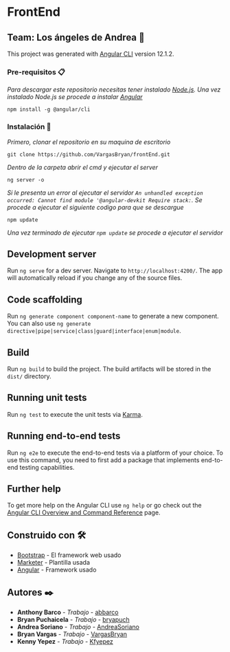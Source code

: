 # FrontEnd

## Team: Los ángeles de Andrea 🚀

This project was generated with [Angular CLI](https://github.com/angular/angular-cli) version 12.1.2.

### Pre-requisitos 📋

_Para descargar este repositorio necesitas tener instalado [Node.js](https://nodejs.org/es/). Una vez instalado Node.js se procede a instalar [Angular](https://angular.io/)_

```
npm install -g @angular/cli
```
### Instalación 🔧

_Primero, clonar el repositorio en su maquina de escritorio_

```
git clone https://github.com/VargasBryan/frontEnd.git
```

_Dentro de la carpeta abrir el cmd y ejecutar el server_

```
ng server -o
```

_Si le presenta un error al ejecutar el servidor `An unhandled exception occurred: Cannot find module '@angular-devkit Require stack:`. Se procede a ejecutar el siguiente codigo para que se descargue_

```
npm update
```

_Una vez terminado de ejecutar `npm update` se procede a ejecutar el servidor_

## Development server

Run `ng serve` for a dev server. Navigate to `http://localhost:4200/`. The app will automatically reload if you change any of the source files.

## Code scaffolding

Run `ng generate component component-name` to generate a new component. You can also use `ng generate directive|pipe|service|class|guard|interface|enum|module`.

## Build

Run `ng build` to build the project. The build artifacts will be stored in the `dist/` directory.

## Running unit tests

Run `ng test` to execute the unit tests via [Karma](https://karma-runner.github.io).

## Running end-to-end tests

Run `ng e2e` to execute the end-to-end tests via a platform of your choice. To use this command, you need to first add a package that implements end-to-end testing capabilities.

## Further help

To get more help on the Angular CLI use `ng help` or go check out the [Angular CLI Overview and Command Reference](https://angular.io/cli) page.

## Construido con 🛠️

* [Bootstrap](https://getbootstrap.com/) - El framework web usado
* [Marketer](https://uicookies.com/downloads/marketer-bootstrap-html5-advertising-agency-website-template/) - Plantilla usada
* [Angular](https://angular.io/) - Framework usado


## Autores ✒️
* **Anthony Barco** - *Trabajo* - [abbarco](https://github.com/abbarco)
* **Bryan Puchaicela** - *Trabajo* - [bryapuch](https://github.com/bryapuch)
* **Andrea Soriano** - *Trabajo* - [AndreaSoriano](https://github.com/AndreaSoriano)
* **Bryan Vargas** - *Trabajo* - [VargasBryan](https://github.com/VargasBryan)
* **Kenny Yepez** - *Trabajo* - [Kfyepez](https://github.com/Kfyepez)